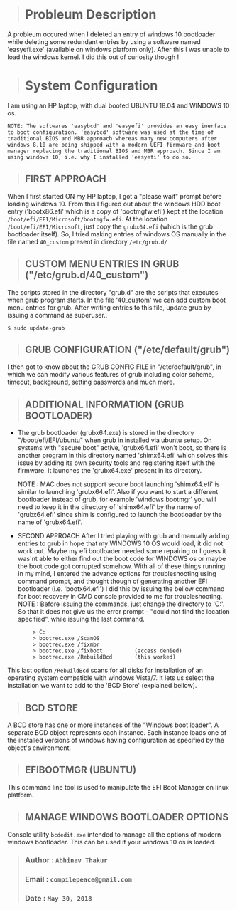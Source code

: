 
>#	Probleum Description
A probleum occured when I deleted an entry of windows 10 bootloader while deleting some redundant entries by using a software named 'easyefi.exe' (available on windows platform only). After this I was unable to load the windows kernel. I did this out of curiosity though !

>#	System Configuration
I am using an HP laptop, with dual booted UBUNTU 18.04 and WINDOWS 10 os.


	NOTE: The softwares 'easybcd' and 'easyefi' provides an easy inerface to boot configuration. 'easybcd' software was used at the time of traditional BIOS and MBR approach whereas many new computers after windows 8,10 are being shipped with a modern UEFI firmware and boot manager replacing the traditional BIOS and MBR approach. Since I am using windows 10, i.e. why I installed 'easyefi' to do so.


>##	FIRST APPROACH
When I first started ON my HP laptop, I got a "please wait" prompt before loading windows 10. From this I figured out about the windows HDD boot entry ('bootx86.efi' which is a copy of 'bootmgfw.efi') kept at the location `/boot/efi/EFI/Microsoft/bootmgfw.efi`. At the location	`/boot/efi/EFI/Microsoft`, just copy the `grubx64.efi` (which is the grub bootloader itself). So, I tried making entries of windows OS manually in the file named `40_custom` present in directory `/etc/grub.d/`


>##	CUSTOM MENU ENTRIES IN GRUB ("/etc/grub.d/40_custom")
The scripts stored in the directory "grub.d" are the scripts that executes when grub program starts. In the file '40_custom' we can add custom boot menu entries for grub. After writing entries to this file, update grub by issuing a command as superuser..

```	
$ sudo update-grub
```


>##	GRUB CONFIGURATION ("/etc/default/grub")
I then got to know about the GRUB CONFIG FILE in "/etc/default/grub", in which we can modify various features of grub including color scheme, timeout, background, setting passwords and much more.
	

>##	ADDITIONAL INFORMATION (GRUB BOOTLOADER)
* The grub bootloader (grubx64.exe) is stored in the directory "/boot/efi/EFI/ubuntu" when grub in installed via ubuntu setup. On systems with "secure boot" active, 'grubx64.efi' won't boot, so there is another program in this directory named 'shimx64.efi' which solves this issue by adding its own security tools and registering itself with the firmware. It launches the 'grubx64.exe' present in its directory.

	NOTE : MAC does not support secure boot launching 'shimx64.efi' is similar to launching 'grubx64.efi'. Also if you want to start a different bootloader instead of grub, for example 'windows bootmgr' you will need to keep it in the directory of 'shimx64.efi' by the name of 'grubx64.efi' since shim is configured to launch the bootloader by the name of 'grubx64.efi'.
			 

*	SECOND APPROACH
After I tried playing with grub and manually adding entries to grub in hope
	that my WINDOWS 10 OS would load, it did not work out. Maybe my efi
	bootloader needed some repairing or I guess it was'nt able to either find 
	out the boot code for WINDOWS os or maybe the boot code got corrupted 
	somehow. With all of these things running in my mind, 
	I entered the advance options for troubleshooting using command prompt, 
	and thought though of generating another EFI bootloader (i.e. 'bootx64.efi')
	I did this by issuing the bellow command for boot recovery in CMD console
	provided to me for troubleshooting.
	NOTE : Before issuing the commands, just change the directory to 'C:'. So
		   that it does not give us the error prompt - "could not find 
		   the location specified", while issuing the last command.
```
		> C:
		> bootrec.exe /ScanOS
		> bootrec.exe /fixmbr
		> bootrec.exe /fixboot 			(access denied)
		> bootrec.exe /RebuildBcd		(this worked)
```

This last option `/RebuildBcd` scans for all disks for installation of an operating system compatible with windows Vista/7. It lets us select the installation we want to add to the 'BCD Store' (explained bellow). 

>##	BCD STORE
A BCD store has one or more instances of the "Windows boot loader". A separate BCD object represents each instance. Each instance loads one of the installed versions of windows having configuration as specified by the object's environment.


>##	EFIBOOTMGR (UBUNTU)
This command line tool is used to manipulate the EFI Boot Manager on linux platform.


>##  MANAGE WINDOWS BOOTLOADER OPTIONS  
Console utility `bcdedit.exe` intended to manage all the options of modern windows bootloader. This can be used if your windows 10 os is loaded.


>### Author : `Abhinav Thakur`
>### Email  : `compilepeace@gmail.com`  
>### Date   : `May 30, 2018`

